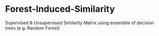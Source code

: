 # Forest-Induced-Similarity
Supervised &amp; Unsupervised Similarity Matrix using ensemble of decision trees (e.g. Random Forest)
